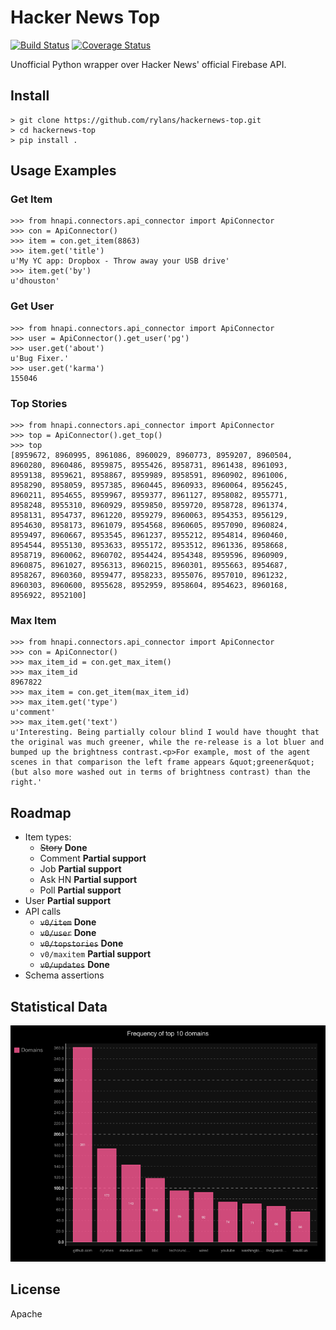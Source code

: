 Hacker News Top
==============

[![Build Status](https://travis-ci.org/rylans/hackernews-top.svg?branch=master)](https://travis-ci.org/rylans/hackernews-top) [![Coverage Status](https://coveralls.io/repos/rylans/hackernews-top/badge.svg?branch=master)](https://coveralls.io/r/rylans/hackernews-top?branch=master)

Unofficial Python wrapper over Hacker News' official Firebase API.

## Install

```
> git clone https://github.com/rylans/hackernews-top.git
> cd hackernews-top
> pip install .
```

## Usage Examples

### Get Item

```
>>> from hnapi.connectors.api_connector import ApiConnector
>>> con = ApiConnector()
>>> item = con.get_item(8863)
>>> item.get('title')
u'My YC app: Dropbox - Throw away your USB drive'
>>> item.get('by')
u'dhouston'
```

### Get User

```
>>> from hnapi.connectors.api_connector import ApiConnector
>>> user = ApiConnector().get_user('pg')
>>> user.get('about')
u'Bug Fixer.'
>>> user.get('karma')
155046
```

### Top Stories

```
>>> from hnapi.connectors.api_connector import ApiConnector
>>> top = ApiConnector().get_top()
>>> top
[8959672, 8960995, 8961086, 8960029, 8960773, 8959207, 8960504, 8960280, 8960486, 8959875, 8955426, 8958731, 8961438, 8961093, 8959138, 8959621, 8958867, 8959989, 8958591, 8960902, 8961006, 8958290, 8958059, 8957385, 8960445, 8960933, 8960064, 8956245, 8960211, 8954655, 8959967, 8959377, 8961127, 8958082, 8955771, 8958248, 8955310, 8960929, 8959850, 8959720, 8958728, 8961374, 8958131, 8954737, 8961220, 8959279, 8960063, 8954353, 8956129, 8954630, 8958173, 8961079, 8954568, 8960605, 8957090, 8960824, 8959497, 8960667, 8953545, 8961237, 8955212, 8954814, 8960460, 8954544, 8955130, 8953633, 8955172, 8953512, 8961336, 8958668, 8958719, 8960062, 8960702, 8954424, 8954348, 8959596, 8960909, 8960875, 8961027, 8956313, 8960215, 8960301, 8955663, 8954687, 8958267, 8960360, 8959477, 8958233, 8955076, 8957010, 8961232, 8960303, 8960600, 8955628, 8952959, 8958604, 8954623, 8960168, 8956922, 8952100]
```

### Max Item

```
>>> from hnapi.connectors.api_connector import ApiConnector
>>> con = ApiConnector()
>>> max_item_id = con.get_max_item()
>>> max_item_id
8967822
>>> max_item = con.get_item(max_item_id)
>>> max_item.get('type')
u'comment'
>>> max_item.get('text')
u'Interesting. Being partially colour blind I would have thought that the original was much greener, while the re-release is a lot bluer and bumped up the brightness contrast.<p>For example, most of the agent scenes in that comparison the left frame appears &quot;greener&quot; (but also more washed out in terms of brightness contrast) than the right.'
```

## Roadmap

* Item types:
  * ~~Story~~ **Done**
  * Comment **Partial support**
  * Job **Partial support**
  * Ask HN **Partial support**
  * Poll **Partial support**
* User **Partial support**
* API calls
  * ~~`v0/item`~~ **Done**
  * ~~`v0/user`~~ **Done**
  * ~~`v0/topstories`~~ **Done**
  * `v0/maxitem` **Partial support**
  * ~~`v0/updates`~~ **Done**
* Schema assertions

## Statistical Data

![Domain Frequency](diagrams/frequency_bar.png)

## License

Apache
